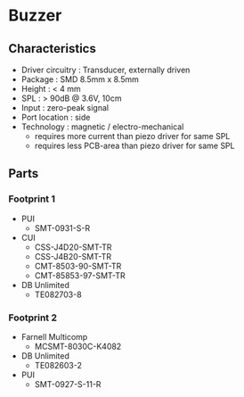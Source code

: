 # Buzzer
## Characteristics 
* Driver circuitry : Transducer, externally driven
* Package : SMD 8.5mm x 8.5mm
* Height : < 4 mm
* SPL : > 90dB @ 3.6V, 10cm
* Input : zero-peak signal 
* Port location : side
* Technology : magnetic / electro-mechanical
  * requires more current than piezo driver for same SPL
  * requires less PCB-area than piezo driver for same SPL

## Parts
### Footprint 1
* PUI 
  * SMT-0931-S-R
* CUI  
  * CSS-J4D20-SMT-TR
  * CSS-J4B20-SMT-TR
  * CMT-8503-90-SMT-TR
  * CMT-85853-97-SMT-TR
* DB Unlimited 
  * TE082703-8
### Footprint 2
* Farnell Multicomp
  * MCSMT-8030C-K4082
* DB Unlimited
  * TE082603-2
* PUI
  * SMT-0927-S-11-R
